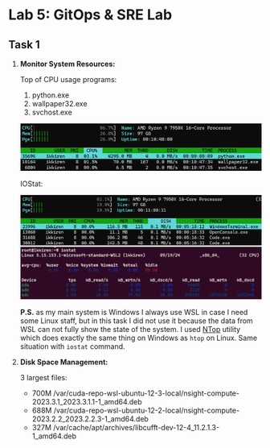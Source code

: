 # Lab 5: GitOps & SRE Lab

## Task 1

1. **Monitor System Resources:**

    Top of CPU usage programs:
    1. python.exe
    2. wallpaper32.exe
    3. svchost.exe

    ![Here is the image](images/cpu.png)

    IOStat:

    ![Here is the ntop_disk image](images/ntop_io.png)
    ![Here is the iostat](images/iostat.png)

    **P.S.** as my main system is Windows I always use WSL in case I need some Linux staff, but in this task I did not use it because the data from WSL can not fully show the state of the system. I used [NTop](https://gsass1.github.io/NTop/) utility which does exactly the same thing on Windows as `htop` on Linux. Same situation with `iostat` command.

2. **Disk Space Management:**

    3 largest files:
    * 700M /var/cuda-repo-wsl-ubuntu-12-3-local/nsight-compute-2023.3.1_2023.3.1.1-1_amd64.deb
    * 688M /var/cuda-repo-wsl-ubuntu-12-2-local/nsight-compute-2023.2.2_2023.2.2.3-1_amd64.deb
    * 327M /var/cache/apt/archives/libcufft-dev-12-4_11.2.1.3-1_amd64.deb
